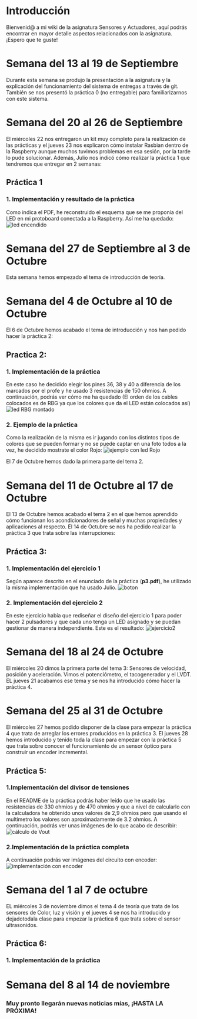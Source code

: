 # Introducción
Bienvenid@ a mi wiki de la asignatura Sensores y Actuadores, aquí podrás encontrar en mayor detalle aspectos relacionados con la asignatura. ¡Espero que te guste! 

# Semana del 13 al 19 de Septiembre
Durante esta semana se produjo la presentación a la asignatura y la explicación del funcionamiento del sistema de entregas a través de git. También se nos presentó la práctica 0 (no entregable) para familiarizarnos con este sistema. 

# Semana del 20 al 26 de Septiembre
El miércoles 22 nos entregaron un kit muy completo para la realización de las prácticas y el jueves 23 nos explicaron cómo instalar Rasbian dentro de la Raspberry aunque muchos tuvimos problemas en esa sesión, por la tarde lo pude solucionar. Además, Julio nos indicó cómo realizar la práctica 1 que tendremos que entregar en 2 semanas: 

## Práctica 1

### 1. Implementación  y resultado de la práctica
Como indica el PDF, he reconstruido el esquema que se me proponía del LED en mi protoboard conectada a la Raspberry. Así me ha quedado:
![led encendido](https://github.com/jlopeza2020/wiki/blob/main/led_encendido.jpg "LED encendido")

# Semana del 27 de Septiembre al 3 de Octubre
Esta semana hemos empezado el tema de introducción  de teoría.

# Semana del 4 de Octubre al 10 de Octubre
El 6 de Octubre hemos acabado el tema de introducción y nos han pedido hacer la práctica 2:
## Practica 2:
### 1. Implementación de la práctica
En este caso he decidido elegir los pines 36, 38 y 40 a diferencia de los marcados por el profe y he usado 3 resistencias de 150 ohmios. A continuación, podrás ver cómo me ha quedado (El orden de los cables colocados es de RBG ya que los colores que da el LED están colocados así)
![led RBG montado](https://github.com/jlopeza2020/wiki/blob/main/p2_implementacion.jpg "LED RBG montado")
### 2. Ejemplo de la práctica
Como la realización de la misma es ir jugando con los distintos tipos de colores que se pueden formar y no se puede captar en una foto todos a la vez, he decidido mostrate el color Rojo:
![ejemplo con led Rojo](https://github.com/jlopeza2020/wiki/blob/main/p2_ledrojo.jpg "Ejemplo con el LED  rojo")

El 7 de Octubre hemos dado la primera parte del tema 2.
# Semana del 11 de Octubre al 17 de Octubre
El 13 de Octubre hemos acabado el tema 2 en el que hemos aprendido cómo funcionan los acondicionadores de señal y muchas propiedades y aplicaciones al respecto.
El 14 de Octubre se nos ha pedido realizar la práctica 3 que trata sobre las interrupciones:

## Práctica 3:
### 1. Implementación del ejercicio 1
Según aparece descrito en el enunciado de la práctica (**p3.pdf**), he utilizado la misma implementación que ha usado Julio.
![boton](https://github.com/jlopeza2020/wiki/blob/main/eje1_p3.jpg "Botón")                                                 
### 2. Implementación del ejercicio 2
En este ejercicio había que rediseñar el diseño del ejercicio 1 para poder hacer 2 pulsadores y que cada uno tenga un LED asignado y se puedan gestionar de manera independiente. Este es el resultado:
![ejercicio2](https://github.com/jlopeza2020/wiki/blob/main/eje2_p3.jpg "Ejercicio 2")


# Semana del 18 al 24 de Octubre
El miércoles 20 dimos la primera parte del tema 3: Sensores de velocidad, posición y aceleración. Vimos el potenciómetro, el tacogenerador y el LVDT.
EL jueves 21 acabamos ese tema y se nos ha introducido cómo hacer la práctica 4.

# Semana del 25 al 31 de Octubre 
El miércoles 27 hemos podido disponer de la clase para empezar la práctica 4 que trata de arreglar los errores producidos en la práctica 3.
El jueves 28 hemos introducido y tenido toda la clase para empezar con la práctica 5 que trata sobre conocer el funcionamiento de un sensor óptico para construir un encoder incremental.
## Práctica 5:
### 1.Implementación del divisor de tensiones
En el README de la práctica podrás haber leído que he usado las resistencias de 330 ohmios y de 470 ohmios y que a nivel de calcularlo con la calculadora he obtenido unos valores de 2,9 ohmios pero que usando el multímetro los valores son aproximadamente de 3.2 ohmios. A continuación, podrás ver unas imágenes de lo que acabo de describir:
![cálculo de Vout](https://github.com/jlopeza2020/wiki/blob/main/demostracion.jpg "Cálculo de Vout")

### 2.Implementación de la práctica completa 
A continuación podrás ver imágenes del circuito con encoder:
![implementación con encoder](https://github.com/jlopeza2020/wiki/blob/main/conEncoder.jpg "Implementación con Encoder")


# Semana del 1 al 7 de octubre 
EL miércoles 3 de noviembre dimos el tema 4 de teoría que trata de los sensores de Color, luz y visión  y el jueves 4 se nos ha introducido y dejadotodala clase para empezar la práctica 6 que trata sobre el sensor ultrasonidos.
## Práctica 6:
### 1. Implementación de la práctica


# Semana del 8 al 14 de noviembre
### Muy pronto llegarán nuevas noticias mías, ¡HASTA LA PRÓXIMA!
